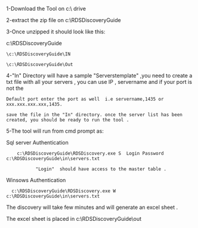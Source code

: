 1-Download the Tool on c:\ drive 

2-extract the zip file on c:\RDSDiscoveryGuide

3-Once unzipped it should look like this:

c:\RDSDiscoveryGuide

    \c:\RDSDiscoveryGuide\IN
    
    \c:\RDSDiscoveryGuide\Out
    
4-"In" Directory will have a sample  "Serverstemplate" ,you need to create a txt file with all your servers , you can use IP , servername and if your port is not the 

    Default port enter the port as well  i.e servername,1435 or xxx.xxx.xxx.xxx,1435.

    save the file in the "In" directory. once the server list has been created, you should be ready to run the tool .

5-The tool will run from cmd prompt  as:

  Sql server Authentication 

	    c:\RDSDiscoveryGuide\RDSDiscovery.exe S  Login Password c:\RDSDiscoveryGuide\in\servers.txt
  
			   "Login"  should have access to the master table .
      
  Winsows Authentication 	

      c:\RDSDiscoveryGuide\RDSDiscovery.exe W c:\RDSDiscoveryGuide\in\servers.txt
    
The discovery will take few minutes and will generate an excel sheet .

The excel sheet is placed in c:\RDSDiscoveryGuide\out


    
